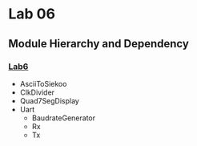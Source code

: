 # Lab 06

## Module Hierarchy and Dependency

### [**Lab6**](./Lab6.v)
- AsciiToSiekoo
- ClkDivider
- Quad7SegDisplay
- Uart
  - BaudrateGenerator
  - Rx
  - Tx